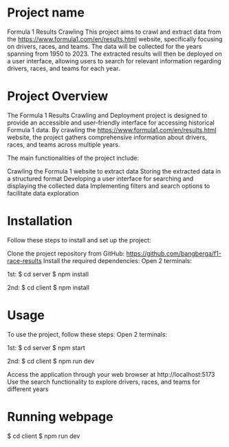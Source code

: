 # Project name

Formula 1 Results Crawling
This project aims to crawl and extract data from the https://www.formula1.com/en/results.html website, specifically focusing on drivers, races, and teams. The data will be collected for the years spanning from 1950 to 2023. The extracted results will then be deployed on a user interface, allowing users to search for relevant information regarding drivers, races, and teams for each year.

# Project Overview

The Formula 1 Results Crawling and Deployment project is designed to provide an accessible and user-friendly interface for accessing historical Formula 1 data. By crawling the https://www.formula1.com/en/results.html website, the project gathers comprehensive information about drivers, races, and teams across multiple years.

The main functionalities of the project include:

Crawling the Formula 1 website to extract data
Storing the extracted data in a structured format
Developing a user interface for searching and displaying the collected data
Implementing filters and search options to facilitate data exploration

# Installation

Follow these steps to install and set up the project:

Clone the project repository from GitHub: https://github.com/bangberga/f1-race-results
Install the required dependencies:
Open 2 terminals:

1st:
$ cd server
$ npm install

2nd:
$ cd client
$ npm install

# Usage

To use the project, follow these steps:
Open 2 terminals:

1st:
$ cd server
$ npm start

2nd:
$ cd client
$ npm run dev

Access the application through your web browser at http://localhost:5173
Use the search functionality to explore drivers, races, and teams for different years

# Running webpage

$ cd client
$ npm run dev
